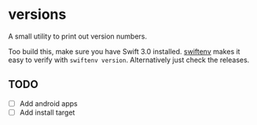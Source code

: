 # versions

A small utility to print out version numbers.

Too build this, make sure you have Swift 3.0 installed.  [swiftenv][0] makes it
easy to verify with `swiftenv version`. Alternatively just check the releases.

## TODO

- [ ] Add android apps
- [ ] Add install target

[0]: https://swiftenv.fuller.li/en/latest/
